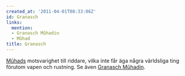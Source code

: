 ```yaml
---
created_at: '2011-04-01T08:33:06Z'
id: Granasch
links:
  mention:
  - Granasch Mûhadin
  - Mûhad
title: Granasch
---
```


[Mûhads] motsvarighet till riddare, vilka inte får äga några världsliga ting förutom vapen och
rustning. Se även [Granasch Mûhadin].

  [Mûhads]: Mûhad
  [Granasch Mûhadin]: Granasch_Mûhadin
